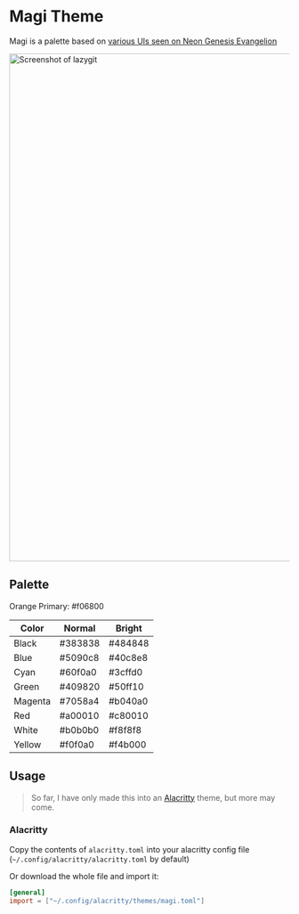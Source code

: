 # Magi Theme

Magi is a palette based on [various UIs seen on Neon Genesis Evangelion](https://www.reddit.com/r/FUI/comments/762sx3/neon_genesis_evangelion_fui_images_and_gifs/)

<img width="912" alt="Screenshot of lazygit" src="https://github.com/user-attachments/assets/8981ec19-f86a-4c55-a8f4-e3927bab4351">

## Palette

Orange Primary: #f06800

| Color   | Normal  | Bright  |
| ------- | ------- | ------- |
| Black   | #383838 | #484848 |
| Blue    | #5090c8 | #40c8e8 |
| Cyan    | #60f0a0 | #3cffd0 |
| Green   | #409820 | #50ff10 |
| Magenta | #7058a4 | #b040a0 |
| Red     | #a00010 | #c80010 |
| White   | #b0b0b0 | #f8f8f8 |
| Yellow  | #f0f0a0 | #f4b000 |

## Usage

> So far, I have only made this into an [Alacritty](https://github.com/alacritty/alacritty) theme, but more may come.

### Alacritty

Copy the contents of `alacritty.toml` into your alacritty config file (`~/.config/alacritty/alacritty.toml` by default)

Or download the whole file and import it:

```toml
[general]
import = ["~/.config/alacritty/themes/magi.toml"]
```
